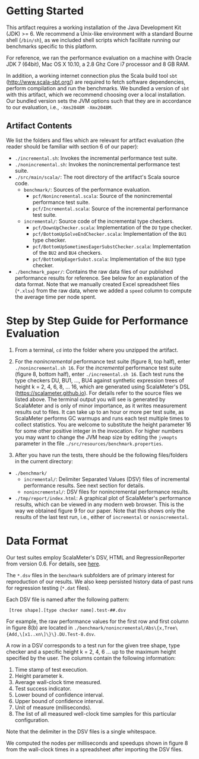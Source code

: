 # Getting Started

This artifact requires a working installation of the Java Development Kit (JDK) >= 6.
We recommend a Unix-like environment with a standard Bourne shell (`/bin/sh`),
as we included shell scripts which facilitate running our benchmarks specific
to this platform.

For reference, we ran the performance evaluation on a machine with Oracle JDK 7 (64bit), 
Mac OS X 10.10, a 2.8 Ghz Core i7 processor and 8 GB RAM.

In addition, a working internet connection plus the Scala build tool `sbt` (http://www.scala-sbt.org/) 
are required to fetch software dependencies, perform compilation and run the benchmarks. 
We bundled a version of `sbt` with this artifact,
which we recommend choosing over a local installation. Our bundled version sets
the JVM options such that they are in accordance to our evaluation, i.e., `-Xms2048M -Xmx2048M`.

## Artifact Contents

We list the folders and files which are relevant for artifact evaluation (the reader should be familiar with section 6 of our paper):

* `./incremental.sh`: Invokes the incremental performance test suite.
* `./nonincremental.sh`: Invokes the nonincremental performance test suite.
* `./src/main/scala/`: The root directory of the artifact's Scala source code.
  * `benchmark/`: Sources of the performance evaluation.
    * `pcf/Nonincremental.scala`: Source of the nonincremental performance test suite.
    * `pcf/Incremental.scala`: Source of the incremental performance test suite.
  * `incremental/`: Source code of the incremental type checkers.
    * `pcf/DownUpChecker.scala`: Implementation of the `DU` type checker.
    * `pcf/BottomUpSolveEndChecker.scala`: Implementation of the `BU1` type checker.
    * `pcf/BottomUpSometimesEagerSubstChecker.scala`: Implementation of the `BU2` and `BU4` checkers. 
    * `pcf/BottomUpEagerSubst.scala`: Implementation of the `BU3` type checker.
* `./benchmark_paper/`: Contains the raw data files of our published performance results for reference. See below for an explanation of the data format. 
Note that we manually created Excel spreadsheet files (`*.xlsx`) from the raw data, where we added a `speed` column to compute the average time per node spent.



# Step by Step Guide for Performance Evaluation

1. From a terminal, `cd` into the folder where you unzipped the artifact.

2. For the *nonincremental* performance test suite (figure 8, top half), enter
`./nonincremental.sh 16`. For the *incremental* performance test suite (figure 8, bottom half),
enter `./incremental.sh 16`. 
Each test runs the type checkers DU, BU1, ..., BU4 against synthetic expression trees of height k = 2, 4, 6, 8, ... 16,
which are generated using ScalaMeter's DSL (https://scalameter.github.io). For details refer to the source files we listed above. 
The terminal output you will see is generated by ScalaMeter and is only of minor importance,
as it writes measurement results out to files.
It can take up to an hour or more per test suite, as ScalaMeter performs GC warmups and runs each test
multiple times to collect statistics.
You are welcome to substitute the height parameter 16 for some other positive integer in the invocation. 
For higher numbers you may want to change the JVM heap size by editing the `jvmopts` parameter in the file `./src/resources/benchmark.properties`.

3. After you have run the tests, there should be the following files/folders in the current directory:
  * `./benchmark/`
    * `incremental/`: Delimiter Separated Values (DSV) files of incremental performance results. See next section for details.
    * `nonincremental/`: DSV files for nonincremental performance results.
  * `./tmp/report/index.html`: A graphical plot of ScalaMeter's performance results, which can be viewed in any modern web browser. This is the way we obtained figure 9 for our paper. 
Note that this shows only the results of the last test run, i.e., either of `incremental` or `nonincremental`.
   
# Data Format

Our test suites employ ScalaMeter's DSV, HTML and RegressionReporter from version 0.6. For details, 
see [here](https://scalameter.github.io/home/gettingstarted/0.5/reporters/index.html).

The `*.dsv` files in the `benchmark` subfolders are of primary interest for reproduction of our results.
We also keep persisted history data of past runs for regression testing (`*.dat` files).

Each DSV file is named after the following pattern:

     [tree shape].[type checker name].test-##.dsv

For example, the raw performance values for the first row and first column in figure 8(b) are located in 
`./benchmark/nonincremental/Abs\{x,Tree\{Add,\[x1..xn\]\}\}.DU.Test-8.dsv`.

A row in a DSV corresponds to a test run for the given tree shape, type checker and a specific 
height k = 2, 4, 6 ... up to the maximum height specified by the user. The columns contain the following information:

1. Time stamp of test execution.
2. Height parameter k.
3. Average wall-clock time measured.
4. Test success indicator.
5. Lower bound of confidence interval.
6. Upper bound of confidence interval.
7. Unit of measure (milliseconds).
8. The list of all measured well-clock time samples for this particular configuration.

Note that the delimiter in the DSV files is a single whitespace.

We computed the nodes per milliseconds and speedups shown in figure 8 from the wall-clock times 
in a spreadsheet after importing the DSV files.






